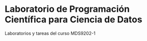 # Laboratorio de Programación Científica para Ciencia de Datos

Laboratorios y tareas del curso MDS9202-1